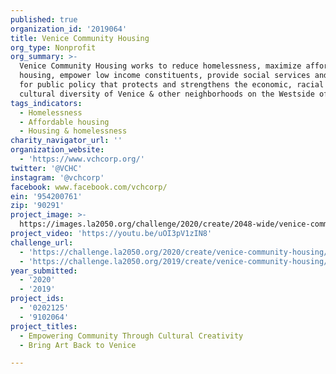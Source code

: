 ```yaml
---
published: true
organization_id: '2019064'
title: Venice Community Housing
org_type: Nonprofit
org_summary: >-
  Venice Community Housing works to reduce homelessness, maximize affordable
  housing, empower low income constituents, provide social services and advocate
  for public policy that protects and strengthens the economic, racial and
  cultural diversity of Venice & other neighborhoods on the Westside of LA.
tags_indicators:
  - Homelessness
  - Affordable housing
  - Housing & homelessness
charity_navigator_url: ''
organization_website:
  - 'https://www.vchcorp.org/'
twitter: '@VCHC'
instagram: '@vchcorp'
facebook: www.facebook.com/vchcorp/
ein: '954200761'
zip: '90291'
project_image: >-
  https://images.la2050.org/challenge/2020/create/2048-wide/venice-community-housing.jpg
project_video: 'https://youtu.be/uOI3pV1zIN8'
challenge_url:
  - 'https://challenge.la2050.org/2020/create/venice-community-housing/'
  - 'https://challenge.la2050.org/2019/create/venice-community-housing/'
year_submitted:
  - '2020'
  - '2019'
project_ids:
  - '0202125'
  - '9102064'
project_titles:
  - Empowering Community Through Cultural Creativity
  - Bring Art Back to Venice

---
```

